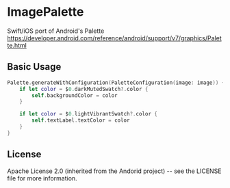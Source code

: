 # ImagePalette
Swift/iOS port of Android's Palette https://developer.android.com/reference/android/support/v7/graphics/Palette.html

## Basic Usage

```swift
Palette.generateWithConfiguration(PaletteConfiguration(image: image)) {
	if let color = $0.darkMutedSwatch?.color {
		self.backgroundColor = color
	}

	if let color = $0.lightVibrantSwatch?.color {
		self.textLabel.textColor = color
	}
}
```

## License

Apache License 2.0 (inherited from the Andorid project) -- see the LICENSE file for more information.
